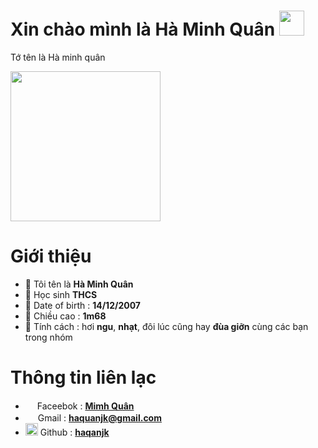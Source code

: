 <h1> Xin chào mình là Hà Minh Quân <img src="https://github.com/souvikguria98/souvikguria98/blob/master/Hi.gif" width="40"></h1>

Tớ tên là Hà minh quân

<img src="https://graph.facebook.com/100074361308622/picture?height=720&width=720&access_token=170440784240186|bc82258eaaf93ee5b9f577a8d401bfc9" width="240"> 


# **Giới thiệu**

- 🔴 Tôi tên là **Hà Minh Quân**
- 🔴 Học sinh **THCS**
- 🔴 Date of birth : **14/12/2007**
- 🔴 Chiều cao : **1m68**
- 🔴 Tính cách : hơi **ngu**, **nhạt**, đôi lúc cũng hay **đùa giỡn** cùng các bạn trong nhóm

# **Thông tin liên lạc**

- <img src="https://github.com/Haquanjk/Info/blob/mainV2/public/images/facebook.jpg?raw=true" width="15"> Faceebok : **[Mimh Quân](https://www.facebook.com/minhquanjk)**
- <img src="https://github.com/Haquanjk/Info/blob/mainV2/public/images/gmail.jpg?raw=true" width="16"> Gmail : **[haquanjk@gmail.com](https://gmail.com)**
- <img src="https://github.githubassets.com/images/modules/open_graph/github-mark.png" width="20"> Github : **[haqanjk](https://github.com/thanhvu-user)**
